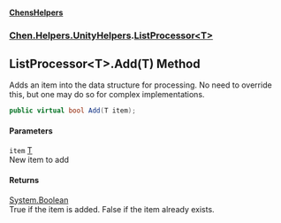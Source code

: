 
#### [ChensHelpers](./index 'index')

### [Chen.Helpers.UnityHelpers](./Chen-Helpers-UnityHelpers 'Chen.Helpers.UnityHelpers').[ListProcessor&lt;T&gt;](./Chen-Helpers-UnityHelpers-ListProcessor-T- 'Chen.Helpers.UnityHelpers.ListProcessor&lt;T&gt;')

## ListProcessor&lt;T&gt;.Add(T) Method
Adds an item into the data structure for processing. No need to override this, but one may do so for complex implementations.  
```csharp
public virtual bool Add(T item);
```

#### Parameters
<a name='Chen-Helpers-UnityHelpers-ListProcessor-T--Add(T)-item'></a>
`item` [T](./Chen-Helpers-UnityHelpers-ListProcessor-T-#Chen-Helpers-UnityHelpers-ListProcessor-T--T 'Chen.Helpers.UnityHelpers.ListProcessor&lt;T&gt;.T')  
New item to add  
  

#### Returns
[System.Boolean](https://docs.microsoft.com/en-us/dotnet/api/System.Boolean 'System.Boolean')  
True if the item is added. False if the item already exists.  
